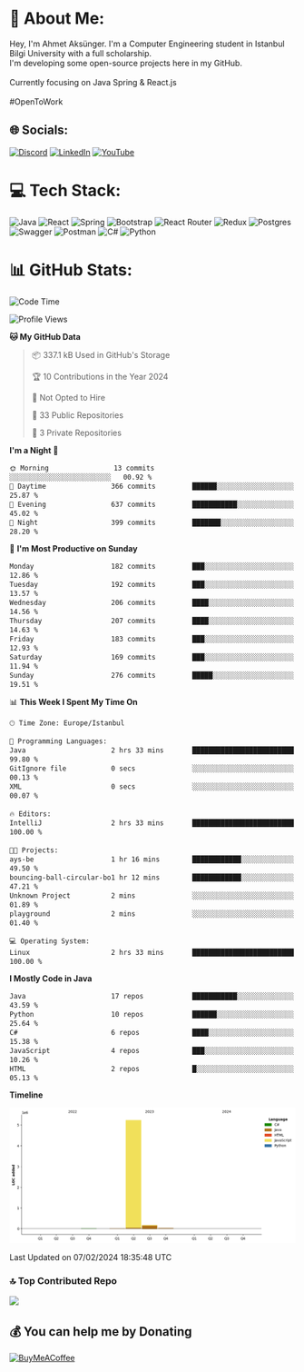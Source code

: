 # 💫 About Me:
Hey, I'm Ahmet Aksünger. I'm a Computer Engineering student in Istanbul Bilgi University with a full scholarship. <br>I'm developing some open-source projects here in my GitHub.<br><br>Currently focusing on Java Spring & React.js<br><br>#OpenToWork


## 🌐 Socials:
[![Discord](https://img.shields.io/badge/Discord-%237289DA.svg?logo=discord&logoColor=white)](https://discord.gg/Ahmeet#3182) [![LinkedIn](https://img.shields.io/badge/LinkedIn-%230077B5.svg?logo=linkedin&logoColor=white)](https://linkedin.com/in/ahmet-aksünger-102981254) [![YouTube](https://img.shields.io/badge/YouTube-%23FF0000.svg?logo=YouTube&logoColor=white)](https://youtube.com/@UCEbf_pelFExWvRZ7C0Zl4sQ) 

# 💻 Tech Stack:
![Java](https://img.shields.io/badge/java-%23ED8B00.svg?style=for-the-badge&logo=java&logoColor=white) ![React](https://img.shields.io/badge/redux-%23593d88.svg?style=for-the-badge&logo=redux&logoColor=white) ![Spring](https://img.shields.io/badge/react-%2320232a.svg?style=for-the-badge&logo=react&logoColor=%2361DAFB) ![Bootstrap](https://img.shields.io/badge/bootstrap-%23563D7C.svg?style=for-the-badge&logo=bootstrap&logoColor=white) ![React Router](https://img.shields.io/badge/React_Router-CA4245?style=for-the-badge&logo=react-router&logoColor=white) ![Redux](https://img.shields.io/badge/spring-%236DB33F.svg?style=for-the-badge&logo=spring&logoColor=white) ![Postgres](https://img.shields.io/badge/postgres-%23316192.svg?style=for-the-badge&logo=postgresql&logoColor=white) ![Swagger](https://img.shields.io/badge/-Swagger-%23Clojure?style=for-the-badge&logo=swagger&logoColor=white) ![Postman](https://img.shields.io/badge/Postman-FF6C37?style=for-the-badge&logo=postman&logoColor=white) ![C#](https://img.shields.io/badge/c%23-%23239120.svg?style=for-the-badge&logo=c-sharp&logoColor=white) ![Python](https://img.shields.io/badge/python-3670A0?style=for-the-badge&logo=python&logoColor=ffdd54)
# 📊 GitHub Stats:
<!--START_SECTION:waka-->
![Code Time](http://img.shields.io/badge/Code%20Time-100%20hrs%2051%20mins-blue)

![Profile Views](http://img.shields.io/badge/Profile%20Views-0-blue)

**🐱 My GitHub Data** 

> 📦 337.1 kB Used in GitHub's Storage 
 > 
> 🏆 10 Contributions in the Year 2024
 > 
> 🚫 Not Opted to Hire
 > 
> 📜 33 Public Repositories 
 > 
> 🔑 3 Private Repositories 
 > 
**I'm a Night 🦉** 

```text
🌞 Morning                13 commits          ░░░░░░░░░░░░░░░░░░░░░░░░░   00.92 % 
🌆 Daytime                366 commits         ██████░░░░░░░░░░░░░░░░░░░   25.87 % 
🌃 Evening                637 commits         ███████████░░░░░░░░░░░░░░   45.02 % 
🌙 Night                  399 commits         ███████░░░░░░░░░░░░░░░░░░   28.20 % 
```
📅 **I'm Most Productive on Sunday** 

```text
Monday                   182 commits         ███░░░░░░░░░░░░░░░░░░░░░░   12.86 % 
Tuesday                  192 commits         ███░░░░░░░░░░░░░░░░░░░░░░   13.57 % 
Wednesday                206 commits         ████░░░░░░░░░░░░░░░░░░░░░   14.56 % 
Thursday                 207 commits         ████░░░░░░░░░░░░░░░░░░░░░   14.63 % 
Friday                   183 commits         ███░░░░░░░░░░░░░░░░░░░░░░   12.93 % 
Saturday                 169 commits         ███░░░░░░░░░░░░░░░░░░░░░░   11.94 % 
Sunday                   276 commits         █████░░░░░░░░░░░░░░░░░░░░   19.51 % 
```


📊 **This Week I Spent My Time On** 

```text
🕑︎ Time Zone: Europe/Istanbul

💬 Programming Languages: 
Java                     2 hrs 33 mins       █████████████████████████   99.80 % 
GitIgnore file           0 secs              ░░░░░░░░░░░░░░░░░░░░░░░░░   00.13 % 
XML                      0 secs              ░░░░░░░░░░░░░░░░░░░░░░░░░   00.07 % 

🔥 Editors: 
IntelliJ                 2 hrs 33 mins       █████████████████████████   100.00 % 

🐱‍💻 Projects: 
ays-be                   1 hr 16 mins        ████████████░░░░░░░░░░░░░   49.50 % 
bouncing-ball-circular-bo1 hr 12 mins        ████████████░░░░░░░░░░░░░   47.21 % 
Unknown Project          2 mins              ░░░░░░░░░░░░░░░░░░░░░░░░░   01.89 % 
playground               2 mins              ░░░░░░░░░░░░░░░░░░░░░░░░░   01.40 % 

💻 Operating System: 
Linux                    2 hrs 33 mins       █████████████████████████   100.00 % 
```

**I Mostly Code in Java** 

```text
Java                     17 repos            ███████████░░░░░░░░░░░░░░   43.59 % 
Python                   10 repos            ██████░░░░░░░░░░░░░░░░░░░   25.64 % 
C#                       6 repos             ████░░░░░░░░░░░░░░░░░░░░░   15.38 % 
JavaScript               4 repos             ███░░░░░░░░░░░░░░░░░░░░░░   10.26 % 
HTML                     2 repos             █░░░░░░░░░░░░░░░░░░░░░░░░   05.13 % 
```



**Timeline**

![Lines of Code chart](https://raw.githubusercontent.com/AhmetAksunger/AhmetAksunger/main/assets/bar_graph.png)


 Last Updated on 07/02/2024 18:35:48 UTC
<!--END_SECTION:waka-->

### 🔝 Top Contributed Repo
![](https://github-contributor-stats.vercel.app/api?username=AhmetAksunger&limit=5&theme=dark&combine_all_yearly_contributions=true)

  ## 💰 You can help me by Donating
  [![BuyMeACoffee](https://img.shields.io/badge/Buy%20Me%20a%20Coffee-ffdd00?style=for-the-badge&logo=buy-me-a-coffee&logoColor=black)](https://buymeacoffee.com/ahmetaksunger) 

  
<!-- Proudly created with GPRM ( https://gprm.itsvg.in ) -->
